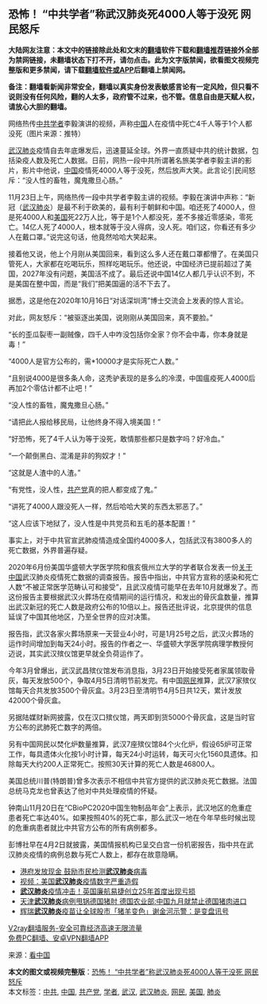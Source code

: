  <h2>恐怖！ “中共学者”称武汉肺炎死4000人等于没死 网民怒斥</h2> <p class="notice"><b>大陆网友注意：本文中的链接除此处和文末的<a href="https://github.com/bannedbook/fanqiang" >翻墙</a>软件下载和<a href="https://github.com/killgcd/justmysocks/blob/master/README.md">翻墙推荐</a>链接外全部为禁网链接，未翻墙状态下打不开，请勿点击。此为文字版禁闻，欲看图文视频完整版和更多禁闻，请下载<a href="https://github.com/bannedbook/fanqiang">翻墙软件或APP</a>后翻墙上禁闻网。</p><p>备注：翻墙看新闻非常安全，翻墙以真实身份发表敏感言论有一定风险，但只看不说则没有任何风险，翻的人太多，政府管不过来，也不管。信息自由是天赋人权，请放心大胆的翻墙。</b></p>  <div class="entry"> <p id="conimg">网络热传<a href="https://www.bannedbook.org/bnews/tag/%e4%b8%ad%e5%85%b1/" class="st_tag internal_tag" rel="tag" title="标签 中共 下的日志">中共</a><a href="https://www.bannedbook.org/bnews/tag/%e5%ad%a6%e8%80%85/" class="st_tag internal_tag" rel="tag" title="标签 学者 下的日志">学者</a>李毅演讲的视频，声称<a href="https://www.bannedbook.org/bnews/tag/%E4%B8%AD%E5%9B%BD/" class="st_tag internal_tag" rel="tag" title="标签 中国 下的日志">中国</a>人在疫情中死亡4千人等于1个人都没死（图片来源：推特）</p> <p><a href="https://www.bannedbook.org/bnews/tag/%e6%ad%a6%e6%b1%89%e8%82%ba%e7%82%8e/" class="st_tag internal_tag" rel="tag" title="标签 武汉肺炎 下的日志">武汉肺炎</a>疫情自去年底爆发后，迅速蔓延全球。外界一直质疑中共的统计数据，包括染疫人数及死亡人数据。日前，网热一段中共所谓著名旅美学者李毅主讲的影片，影片中他说，<span class='wp_keywordlink_affiliate'><a href="https://www.bannedbook.org/" title="中国" target="_blank">中国</a></span>疫情死4000人等于没死，然后放声大笑。此言论引民间怒斥：“没人性的畜牲，魔鬼撒旦心肠。”</p> <p>11月23日上午，网络热传一段中共学者李毅主讲的视频。李毅在演讲中声称：“新冠（<a href="https://www.bannedbook.org/bnews/tag/%e6%ad%a6%e6%b1%89/" class="st_tag internal_tag" rel="tag" title="标签 武汉 下的日志">武汉</a><a href="https://www.bannedbook.org/bnews/tag/%e8%82%ba%e7%82%8e/" class="st_tag internal_tag" rel="tag" title="标签 肺炎 下的日志">肺炎</a>）是最不利于欧美的，最有利于朝鲜和中国。咱还死了4000人，但是死4000人和<a href="https://www.bannedbook.org/bnews/tag/%e7%be%8e%e5%9b%bd/" class="st_tag internal_tag" rel="tag" title="标签 美国 下的日志">美国</a>死22万人比，等于是1个人都没死，差不多接近零感染，零死亡。14亿人死了4000人，根本就等于没人得病，没人死。咱们这，你看还有多少人在戴口罩。”说完这句话，他竟然哈哈大笑起来。</p> <p>接着他又说，他上个月刚从美国回来，看到这么多人还在戴口罩都懵了。在美国只管死人，大家都在吃喝玩乐，照样吃喝玩乐。他还说，中国经济已提前超过了美国，2027年没有问题，美国活不成了。最后还说中国14亿人都几乎认识不到，不是美国在整中国，而是“我们”把美国逼的活不下去了。</p> <p>据悉，这是他在2020年10月16日“对话深圳湾”博士交流会上发表的惊人言论。</p> <p>对此，网友怒斥：“被驱逐出美国，说刚刚从美国回来，真不要脸。”</p>  <p>“长的歪瓜裂枣一副贼像，四千人中咋没包括你全家？你不会中毒，你本身就是毒！”</p> <p>“4000人是官方公布的，需*10000才是实际死亡人数。”</p> <p>“且别说4000是很多条人命，这秃驴表现的是多么的冷漠，中国瘟疫死人4000后再加2个零估计都不止吧！”</p> <p>“没人性的畜牲，魔鬼撒旦心肠。”</p> <p>“请把此人报给移民局，让他终身不得入境美国！”</p> <p>“好恐怖，死了4千人认为等于没死，敢情那些都只是数字吗？好冷血。”</p>  <p>“一个颠倒黑白、混淆是非的狗奴才！”</p> <p>“这就是人渣中的人渣。”</p> <p>“有党性，没人性，<a href="https://www.bannedbook.org/bnews/tag/%e5%85%b1%e4%ba%a7%e5%85%9a/" class="st_tag internal_tag" rel="tag" title="标签 共产党 下的日志">共产党</a>真的把人都变成了鬼。”</p> <p>“讲死了4000人跟没死人一样，然后哈哈大笑的东西太邪恶了。”</p> <p>“这人应该下地狱了，没人性是中共党员和五毛的基本配置！”</p> <p>事实上，对于中共官宣武肺疫情造成全国约4000多人，包括武汉有3800多人的死亡数据，外界普遍存疑。</p>  <p>2020年6月份美国华盛顿大学医学院和俄亥俄州立大学的学者联合发表一份<span class='wp_keywordlink'><a href="https://www.bannedbook.org/forum2/topic19.html" title="关于中国的一百个常识" target="_blank">关于中国</a></span>武汉肺炎疫情死亡数据的调查报告。报告中指出，中共官方宣称的感染和死亡人数“不被正常医学范畴认可和接受”，且武汉疫情可能早在去年10月就爆发了。而这份报告主要根据武汉火葬场在疫情期间的运行情况，和发出的骨灰盒数量，推算出武汉新冠的死亡人数是政府公布的10倍以上。报告还批评说，北京提供的信息延误了中国其他地区，乃至全世界的应对决策。</p> <p>报告指，武汉各家火葬场原来一天营业4小时，可是1月25号之后，武汉火葬场的运作时间增加到每天24小时。报告的作者之一、华盛顿大学医学院病理学教授何迈说，其实武汉殡仪馆更早就全负荷运作了。</p> <p>今年3月曾爆出，武汉武昌殡仪馆发布消息指，3月23日开始接受死者家属领取骨灰，每天发放500个，争取4月5日清明节前发完。有中国<a href="https://www.bannedbook.org/bnews/tag/%e7%bd%91%e6%b0%91/" class="st_tag internal_tag" rel="tag" title="标签 网民 下的日志">网民</a>推算，武汉7家殡仪馆每天合共发放3500个骨灰盒。3月23日至清明节4月5日共12天，累计发放42000个骨灰盒。</p> <p>另据陆媒财新网披露，仅在汉口殡仪馆，两天即到货5000个骨灰盒，这是当时官方公布的武肺死亡数字的两倍。</p> <p>另有中国网民以焚化炉数量推算，武汉7座殡仪馆84个火化炉，假设65炉可正常工作，每具遗体火化按1小时计算，每天24小时运转，每天可火化1560具遗体。扣除每天大约200人正常死亡。按照30天计算的死亡人数是46800人。</p> <p>美国总统川普(特朗普)曾多次表示不相信中共官方提供的武汉肺炎死亡数据。法国总统马克龙也曾表达了他对中共处理疫情的怀疑。</p>  <p>钟南山11月20日在“CBioPC2020中国生物制品年会”上表示，武汉地区的危重症患者死亡率达40%。如果按照40%的死亡率，那么武汉一地在今年早些时候出现的危重病患者就比中共官方公布的所有病例都多。</p> <p>彭博社早在4月2日就披露，美国情报机构已呈交白宫一份机密报告，指中共在武汉肺炎疫情的病例总数与死亡人数上，都存在故意隐瞒。</p> <ul class='op-related-articles' title='相关阅读'> <li><a href='https://www.bannedbook.org/bnews/headline/20201124/1435977.html' target='_blank'>港府发放现金 鼓励市民检测<b>武汉肺炎</b>病毒</a></li> <li><a href='https://www.bannedbook.org/bnews/worldnews/usa/20201121/1434793.html' target='_blank'>视频：美国<b>武汉肺炎</b>疫情数字严重造假</a></li> <li><a href='https://www.bannedbook.org/bnews/cnnews/20201118/1432642.html' target='_blank'><b>武汉肺炎</b>疫情冲击！英国廉航易捷创立25年首度出现亏损</a></li> <li><a href='https://www.bannedbook.org/bnews/headline/20201112/1429649.html' target='_blank'>天津<b>武汉肺炎</b>病例甩锅德国猪肘 德国农业部:中国九月就禁止德国猪肉进口</a></li> <li><a href='https://www.bannedbook.org/bnews/cnnews/20201111/1429194.html' target='_blank'>辉瑞<b>武汉肺炎</b>疫苗让全球股市「猪羊变色」谢金河示警：是变盘讯号</a></li> </ul> <p class="texttj"> <a href="https://www.bannedbook.org/forum23/topic22702.html" target="_blank">V2ray翻墙服务-安全可靠经济高速无限流量</a><br/> <a href="https://github.com/bannedbook/fanqiang/wiki/%E7%A6%81%E9%97%BB%E7%BD%91%E5%AE%89%E5%8D%93%E7%BF%BB%E5%A2%99%E6%96%B0%E9%97%BBAPP" target="_blank">免费PC翻墙、安卓VPN翻墙APP</a></p><p> 来源：<span class='wp_keywordlink_affiliate'><a href="https://www.secretchina.com/" title="看中国" target="_blank">看中国</a></span> </p><a name='sharetosocial'></a>       <div><b>本文的图文或视频完整版</b>：<a href='https://www.bannedbook.org/bnews/cbnews/20201124/1436210.html'>恐怖！ “中共学者”称武汉肺炎死4000人等于没死 网民怒斥</a></div>  </div><!--END ENTRY--> <div class="postfooter"> <div>本文标签：<a href="https://www.bannedbook.org/bnews/tag/%e4%b8%ad%e5%85%b1/" rel="tag">中共</a>, <a href="https://www.bannedbook.org/bnews/tag/%E4%B8%AD%E5%9B%BD/" rel="tag">中国</a>, <a href="https://www.bannedbook.org/bnews/tag/%e5%85%b1%e4%ba%a7%e5%85%9a/" rel="tag">共产党</a>, <a href="https://www.bannedbook.org/bnews/tag/%e5%ad%a6%e8%80%85/" rel="tag">学者</a>, <a href="https://www.bannedbook.org/bnews/tag/%e6%ad%a6%e6%b1%89/" rel="tag">武汉</a>, <a href="https://www.bannedbook.org/bnews/tag/%e6%ad%a6%e6%b1%89%e8%82%ba%e7%82%8e/" rel="tag">武汉肺炎</a>, <a href="https://www.bannedbook.org/bnews/tag/%e7%bd%91%e6%b0%91/" rel="tag">网民</a>, <a href="https://www.bannedbook.org/bnews/tag/%e7%be%8e%e5%9b%bd/" rel="tag">美国</a>, <a href="https://www.bannedbook.org/bnews/tag/%e8%82%ba%e7%82%8e/" rel="tag">肺炎</a></div>  </div><!--END POSTFOOTER--> 